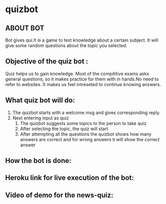# quizbot

## ABOUT BOT
 Bot gives qui.It is a game to test knowledge about a certain subject.
 It will give some random questions about the topic you selected.

## Objective of the quiz bot :
Quiz helps us to gain knowledge. Most of the compititive exams asks general questions, so it makes practice for them with in hands.No need to refer to websites. It makes us feel intreseted to continue knowing answers.
            
## What quiz bot will do:
1. The quizbot starts with a welcome msg and gives corresponding reply.  
2. Next entering input as quiz
   1. The quizbot suggests some topics to the person to take quiz
   2. After selecting the topic, the quiz will start
   4. After attempting all the questions the quizbot shows how many answers are correct and for wrong answers it will show the correct answer
## How the bot is done:


## Heroku link for live execution of the bot:


## Video of demo for the news-quiz:

